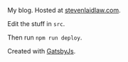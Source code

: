 My blog. Hosted at [stevenlaidlaw.com](http://stevenlaidlaw.com).

Edit the stuff in `src`.

Then run `npm run deploy`.

Created with [GatsbyJs](https://www.gatsbyjs.org).
